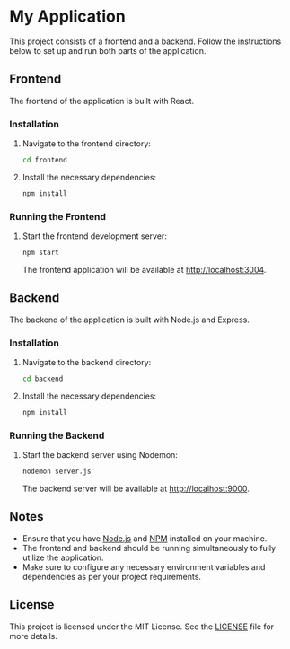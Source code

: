 # My Application

This project consists of a frontend and a backend. Follow the instructions below to set up and run both parts of the application.

## Frontend

The frontend of the application is built with React.

### Installation

1. Navigate to the frontend directory:

    ```bash
    cd frontend
    ```

2. Install the necessary dependencies:

    ```bash
    npm install
    ```

### Running the Frontend

1. Start the frontend development server:

    ```bash
    npm start
    ```

    The frontend application will be available at [http://localhost:3004](http://localhost:3004).

## Backend

The backend of the application is built with Node.js and Express.

### Installation

1. Navigate to the backend directory:

    ```bash
    cd backend
    ```

2. Install the necessary dependencies:

    ```bash
    npm install
    ```

### Running the Backend

1. Start the backend server using Nodemon:

    ```bash
    nodemon server.js
    ```

    The backend server will be available at [http://localhost:9000](http://localhost:9000).

## Notes

- Ensure that you have [Node.js](https://nodejs.org/) and [NPM](https://www.npmjs.com/) installed on your machine.
- The frontend and backend should be running simultaneously to fully utilize the application.
- Make sure to configure any necessary environment variables and dependencies as per your project requirements.

## License

This project is licensed under the MIT License. See the [LICENSE](LICENSE) file for more details.
